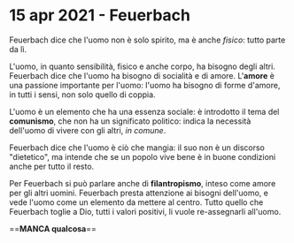# 15 apr 2021 - Feuerbach

Feuerbach dice che l'uomo non è solo spirito, ma è anche _fisico_: tutto parte da lì.

L'uomo, in quanto sensibilità, fisico e anche corpo, ha bisogno degli altri. Feuerbach dice che l'uomo ha bisogno di socialità e di amore.
L'**amore** è una passione importante per l'uomo: l'uomo ha bisogno di forme d'amore, in tutti i sensi, non solo quello di coppia.

L'uomo è un elemento che ha una essenza sociale: è introdotto il tema del **comunismo**, che non ha un significato politico: indica la necessità dell'uomo di vivere con gli altri, _in comune_.

Feuerbach dice che l'uomo è ciò che mangia: il suo non è un discorso "dietetico", ma intende che se un popolo vive bene è in buone condizioni anche per tutto il resto.

Per Feuerbach si può parlare anche di **filantropismo**, inteso come amore per gli altri uomini. Feuerbach presta attenzione ai bisogni dell'uomo, e vede l'uomo come un elemento da mettere al centro.
Tutto quello che Feuerbach toglie a Dio, tutti i valori positivi, li vuole re-assegnarli all'uomo.

==**MANCA qualcosa**==
